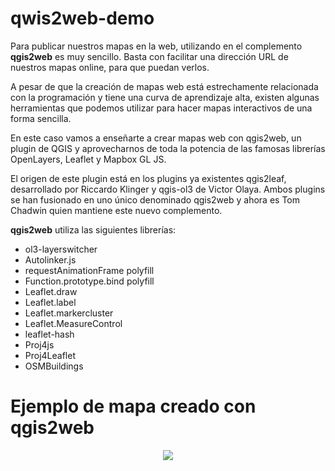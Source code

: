 # qwis2web-demo
Para publicar nuestros mapas en la web, utilizando en el complemento **qgis2web**  es muy sencillo. Basta con facilitar una dirección URL de nuestros mapas online, para que puedan verlos.

A pesar de que la creación de mapas web está estrechamente relacionada con la programación y tiene una curva de aprendizaje alta, existen algunas herramientas que podemos utilizar para hacer mapas interactivos de una forma sencilla.

En este caso vamos a enseñarte a crear mapas web con qgis2web, un plugin de QGIS y aprovecharnos de toda la potencia de las famosas librerías OpenLayers, Leaflet y Mapbox GL JS.

El origen de este plugin está en los plugins ya existentes qgis2leaf, desarrollado por Riccardo Klinger y  qgis-ol3 de Victor Olaya. Ambos plugins  se han fusionado en uno único denominado qgis2web y ahora es Tom Chadwin quien mantiene este nuevo complemento.

**qgis2web** utiliza las siguientes librerías:

- ol3-layerswitcher
- Autolinker.js
- requestAnimationFrame polyfill
- Function.prototype.bind polyfill
- Leaflet.draw
- Leaflet.label
- Leaflet.markercluster
- Leaflet.MeasureControl
- leaflet-hash
- Proj4js
- Proj4Leaflet
- OSMBuildings

# Ejemplo de mapa creado con qgis2web

<p align="center">
<img src="https://raw.githubusercontent.com/jabpcomplex/qwis2web-demo/refs/heads/main/utopias_iztapalapa.png">
</p>


